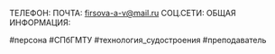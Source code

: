 ТЕЛЕФОН:
ПОЧТА:  firsova-a-v@mail.ru
СОЦ.СЕТИ:
ОБЩАЯ ИНФОРМАЦИЯ:

#персона #СПбГМТУ #технология_судостроения #преподаватель
